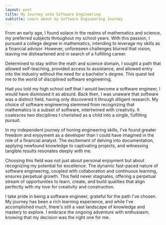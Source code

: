 ```yaml
---
layout: post
title: My Journey into Software Engineering
subtitle: Learn about my Software Engineering Journey
---
```


From an early age, I found solace in the realms of mathematics and science, my preferred subjects throughout my school years. With this passion, I pursued a college degree in mathematics, intending to leverage my skills as a financial advisor. However, unforeseen challenges blurred that vision, leaving me disheartened and in search of a fulfilling career.  

Determined to stay within the math and science domain, I sought a path that allowed self-teaching, provided access to assistance, and allowed entry into the industry without the need for a bachelor's degree. This quest led me to the world of disciplined software engineering.  

Had you told my high school self that I would become a software engineer, I would have dismissed it as absurd. Back then, I was unaware that software was a distinct field, having only discovered it through diligent research. My choice of software engineering stemmed from recognizing that mathematics is a subset of software, intertwined with creativity. It coalesces two disciplines I cherished as a child into a single, fulfilling pursuit.  

In my independent journey of honing engineering skills, I've found greater freedom and enjoyment as a developer than I could have imagined in the role of a financial analyst. The excitement of delving into documentation, applying newfound knowledge to captivating projects, and witnessing tangible results resonates deeply with me.  

Choosing this field was not just about personal enjoyment but about recognizing my potential for excellence. The dynamic fast-paced nature of software engineering, coupled with collaboration and continuous learning, ensures perpetual growth. This field never stagnates, offering a perpetual stream of opportunities to learn, create, and build qualities that align perfectly with my love for creativity and construction.  

I take pride in being a software engineer, grateful for the path I've chosen. My journey has been a rich learning experience, and while I've accomplished much, there's still a vast landscape of knowledge and mastery to explore. I embrace the ongoing adventure with enthusiasm, knowing that my decision was the right one for me.
